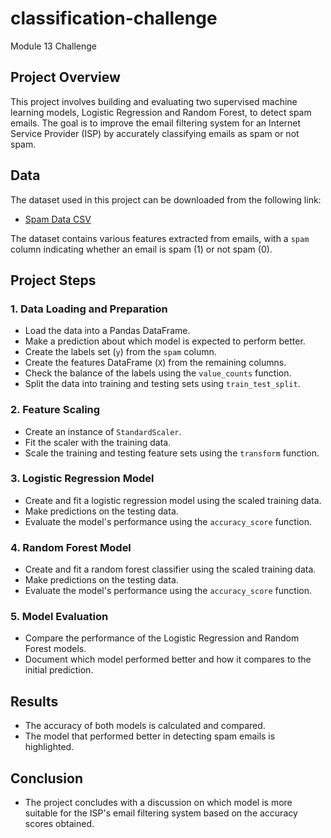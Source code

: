 # classification-challenge
Module 13 Challenge

## Project Overview

This project involves building and evaluating two supervised machine learning models, Logistic Regression and Random Forest, to detect spam emails. The goal is to improve the email filtering system for an Internet Service Provider (ISP) by accurately classifying emails as spam or not spam.

## Data

The dataset used in this project can be downloaded from the following link:
- [Spam Data CSV](https://static.bc-edx.com/ai/ail-v-1-0/m13/challenge/spam-data.csv)

The dataset contains various features extracted from emails, with a `spam` column indicating whether an email is spam (1) or not spam (0).

## Project Steps

### 1. Data Loading and Preparation

- Load the data into a Pandas DataFrame.
- Make a prediction about which model is expected to perform better.
- Create the labels set (`y`) from the `spam` column.
- Create the features DataFrame (`X`) from the remaining columns.
- Check the balance of the labels using the `value_counts` function.
- Split the data into training and testing sets using `train_test_split`.

### 2. Feature Scaling

- Create an instance of `StandardScaler`.
- Fit the scaler with the training data.
- Scale the training and testing feature sets using the `transform` function.

### 3. Logistic Regression Model

- Create and fit a logistic regression model using the scaled training data.
- Make predictions on the testing data.
- Evaluate the model's performance using the `accuracy_score` function.

### 4. Random Forest Model

- Create and fit a random forest classifier using the scaled training data.
- Make predictions on the testing data.
- Evaluate the model's performance using the `accuracy_score` function.

### 5. Model Evaluation

- Compare the performance of the Logistic Regression and Random Forest models.
- Document which model performed better and how it compares to the initial prediction.

## Results

- The accuracy of both models is calculated and compared.
- The model that performed better in detecting spam emails is highlighted.

## Conclusion

- The project concludes with a discussion on which model is more suitable for the ISP's email filtering system based on the accuracy scores obtained.
